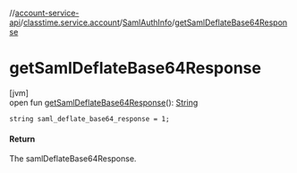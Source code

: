 //[account-service-api](../../../index.md)/[classtime.service.account](../index.md)/[SamlAuthInfo](index.md)/[getSamlDeflateBase64Response](get-saml-deflate-base64-response.md)

# getSamlDeflateBase64Response

[jvm]\
open fun [getSamlDeflateBase64Response](get-saml-deflate-base64-response.md)(): [String](https://docs.oracle.com/javase/8/docs/api/java/lang/String.html)

`string saml_deflate_base64_response = 1;`

#### Return

The samlDeflateBase64Response.
